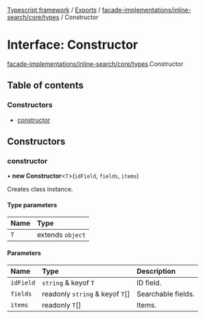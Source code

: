 [Typescript framework](../index.md) / [Exports](../modules.md) / [facade-implementations/inline-search/core/types](../modules/facade_implementations_inline_search_core_types.md) / Constructor

# Interface: Constructor

[facade-implementations/inline-search/core/types](../modules/facade_implementations_inline_search_core_types.md).Constructor

## Table of contents

### Constructors

- [constructor](facade_implementations_inline_search_core_types.Constructor.md#constructor)

## Constructors

### constructor

• **new Constructor**<`T`\>(`idField`, `fields`, `items`)

Creates class instance.

#### Type parameters

| Name | Type |
| :------ | :------ |
| `T` | extends `object` |

#### Parameters

| Name | Type | Description |
| :------ | :------ | :------ |
| `idField` | `string` & keyof `T` | ID field. |
| `fields` | readonly `string` & keyof `T`[] | Searchable fields. |
| `items` | readonly `T`[] | Items. |
